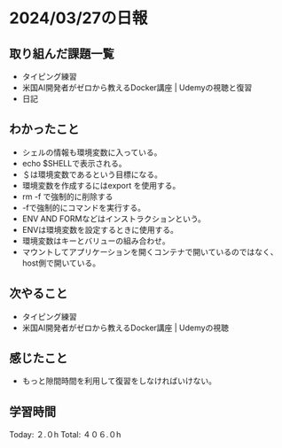# 2024/03/27の日報
## 取り組んだ課題一覧
* タイピング練習
* 米国AI開発者がゼロから教えるDocker講座 | Udemyの視聴と復習
* 日記
## わかったこと
*  シェルの情報も環境変数に入っている。
  *  echo $SHELLで表示される。
  *  ＄は環境変数であるという目標になる。
*  環境変数を作成するにはexport を使用する。
*  rm -f で強制的に削除する
  *  -fで強制的にコマンドを実行する。
*   ENV AND FORMなどはインストラクションという。
*   ENVは環境変数を設定するときに使用する。
  *  環境変数はキーとバリューの組み合わせ。
*  マウントしてアプリケーションを開くコンテナで開いているのではなく、host側で開いている。               
## 次やること
* タイピング練習
* 米国AI開発者がゼロから教えるDocker講座 | Udemyの視聴
## 感じたこと
* もっと隙間時間を利用して復習をしなければいけない。
##  学習時間
Today: ２.０h
Total: ４０６.０h
